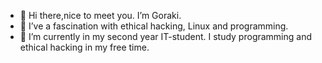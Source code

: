 - 👋 Hi there,nice to meet you. I’m Goraki.
- 👀 I’ve a fascination with ethical hacking, Linux and programming.
- 🌱 I’m currently in my second year IT-student. I study programming and ethical hacking in my free time. 
<!---
Goraki1994/Goraki1994 is a ✨ special ✨ repository because its `README.md` (this file) appears on your GitHub profile.
You can click the Preview link to take a look at your changes.
--->
